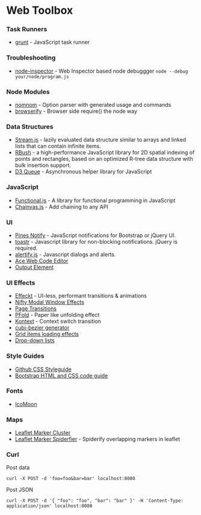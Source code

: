 Web Toolbox
===================

### Task Runners

* [grunt](http://gruntjs.com/) - JavaScript task runner

### Troubleshooting

* [node-inspector](https://npmjs.org/package/node-inspector) - Web Inspector based node debuggger
  ```node --debug your/node/program.js```

### Node Modules

* [nomnom](https://npmjs.org/package/nomnom) - Option parser with generated usage and commands
* [browserify](https://npmjs.org/package/browserify) - Browser side require() the node way

### Data Structures

* [Stream.js](http://streamjs.org/) - lazily evaluated data structure similar to arrays and linked lists that can contain infinite items.
* [RBush](https://github.com/mourner/rbush) -  a high-performance JavaScript library for 2D spatial indexing of points and rectangles, based on an optimized R-tree data structure with bulk insertion support.
* [D3 Queue](https://github.com/mbostock/queue) - Asynchronous helper library for JavaScript

### JavaScript

* [Functional.js](http://osteele.com/sources/javascript/functional/) - A library for functional programming in JavaScript
* [Chainvas.js](http://lea.verou.me/chainvas/) - Add chaining to any API

### UI

* [Pines Notify](http://pinesframework.org/pnotify) - JavaScript notifications for Bootstrap or jQuery UI.
* [toastr](https://github.com/CodeSeven/toastr) - Javascript library for non-blocking notifications. jQuery is required.
* [alertify.js](http://fabien-d.github.io/alertify.js/) - Javascript dialogs and alerts.
* [Ace Web Code Editor](http://ace.c9.io/)
* [Output Element](http://html5doctor.com/the-output-element/)

### UI Effects

* [Effeckt](https://github.com/h5bp/Effeckt.css) - UI-less, performant transitions & animations
* [Nifty Modal Window Effects](http://tympanus.net/Development/ModalWindowEffects/)
* [Page Transitions](http://tympanus.net/Development/PageTransitions/)
* [PFold](http://tympanus.net/Development/PFold/index2.html) - Paper like unfolding effect
* [Kontext](http://lab.hakim.se/kontext/) - Context switch transition
* [cubi-bezier generator](http://cubic-bezier.com/)
* [Grid items loading effects](http://tympanus.net/Development/GridLoadingEffects/index.html)
* [Drop-down lists](http://tympanus.net/Development/SimpleDropDownEffects/index.html)

### Style Guides

* [Github CSS Styleguide](https://github.com/styleguide/css)
* [Bootstrap HTML and CSS code guide](https://github.com/mdo/code-guide)

### Fonts

* [IcoMoon](http://icomoon.io/)

### Maps

* [Leaflet Marker Cluster](https://github.com/Leaflet/Leaflet.markercluster)
* [Leaflet Marker Spiderfier](https://github.com/jawj/OverlappingMarkerSpiderfier-Leaflet) - Spiderify overlapping markers in leaflet

### Curl

Post data
```
curl -X POST -d 'foo=foo&bar=bar' localhost:8080
```

Post JSON
```
curl -X POST -d '{ "foo": "foo", "bar": "bar" }' -H 'Content-Type: application/json' localhost:8080
```
